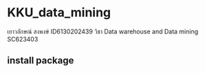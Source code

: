 # KKU_data_mining
เยาวลักษณ์ สงพงษ์ ID6130202439 วิชา Data warehouse and Data mining SC623403

## install package
